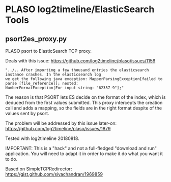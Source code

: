 
# PLASO log2timeline/ElasticSearch Tools

## psort2es_proxy.py

PLASO psort to ElasticSearch TCP proxy.

Deals with this issue:
https://github.com/log2timeline/plaso/issues/1156

    "../.. After importing a few thousand entries the elasticsearch instance crashes. In the elasticsearch log
    we get the following java exception: MapperParsingException[failed to parse [file_reference]]; nested:
    NumberFormatException[For input string: "62357-9"];"

The reason is that PSORT lets ES decide on the format of the index, which is deduced from the first values
submitted. This proxy intercepts the creation call and adds a mapping, so the fields are in the right format
despite of the values sent by psort.

The problem will be addressed by this issue later-on:
https://github.com/log2timeline/plaso/issues/1879

Tested with log2timeline 20180818.

IMPORTANT: This is a "hack" and not a full-fledged "download and run" application. You will need to adapt it in order
to make it do what you want it to do.

Based on SimpleTCPRedirector: https://gist.github.com/sivachandran/1969859

